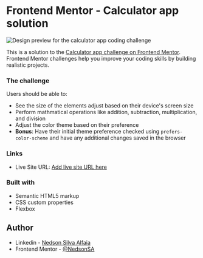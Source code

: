 # Frontend Mentor - Calculator app solution

![Design preview for the calculator app coding challenge](./assets/design/desktop-design-theme-1.jpg)


This is a solution to the [Calculator app challenge on Frontend Mentor](https://www.frontendmentor.io/challenges/calculator-app-9lteq5N29). Frontend Mentor challenges help you improve your coding skills by building realistic projects. 

### The challenge

Users should be able to:

- See the size of the elements adjust based on their device's screen size
- Perform mathmatical operations like addition, subtraction, multiplication, and division
- Adjust the color theme based on their preference
- **Bonus**: Have their initial theme preference checked using `prefers-color-scheme` and have any additional changes saved in the browser

### Links

- Live Site URL: [Add live site URL here](https://nedsonsilva.github.io/Calculator_App/)

### Built with

- Semantic HTML5 markup
- CSS custom properties
- Flexbox

## Author

- Linkedin - [Nedson Silva Alfaia](https://www.linkedin.com/in/nedson-silva-80b397154/)
- Frontend Mentor - [@NedsonSA](https://www.frontendmentor.io/profile/nedsonSA)
